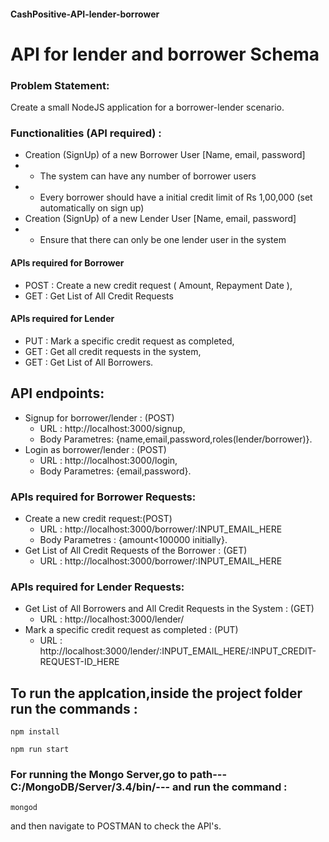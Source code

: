 #### CashPositive-API-lender-borrower
# API for lender and borrower Schema
### Problem Statement:  
Create a small NodeJS application for a borrower-lender scenario.

### Functionalities (API required) :
* Creation (SignUp) of a new Borrower User [Name, email, password]
* * The system can have any number of borrower users
* * Every borrower should have a initial credit limit of Rs 1,00,000 (set automatically on sign up)
* Creation (SignUp) of a new Lender User [Name, email, password]
* * Ensure that there can only be one lender user in the system 
#### APIs required for Borrower
* POST : Create a new credit request ( Amount, Repayment Date ),
* GET : Get List of All Credit Requests

#### APIs required for Lender
* PUT : Mark a specific credit request as completed,
* GET : Get all credit requests in the system,
* GET : Get List of All Borrowers.

## API endpoints:
* Signup for borrower/lender : (POST) 
  * URL : http://localhost:3000/signup,
  * Body Parametres: {name,email,password,roles(lender/borrower)}.
* Login as borrower/lender : (POST)
  * URL : http://localhost:3000/login,
  * Body Parametres: {email,password}.
### APIs required for Borrower Requests:
* Create a new credit request:(POST)
  * URL : http://localhost:3000/borrower/:INPUT_EMAIL_HERE
  * Body Parametres : {amount<100000 initially}.
* Get List of All Credit Requests of the Borrower : (GET)
  * URL : http://localhost:3000/borrower/:INPUT_EMAIL_HERE
### APIs required for Lender Requests:
* Get List of All Borrowers and All Credit Requests in the System : (GET)
  * URL : http://localhost:3000/lender/
* Mark a specific credit request as completed : (PUT)
  * URL : http://localhost:3000/lender/:INPUT_EMAIL_HERE/:INPUT_CREDIT-REQUEST-ID_HERE


## To run the applcation,inside the project folder run the commands :
```
npm install
```
```
npm run start
``` 
### For running the Mongo Server,go to path---C:/MongoDB/Server/3.4/bin/--- and run the command :
```
mongod
```

and then  navigate to POSTMAN to check the API's.
